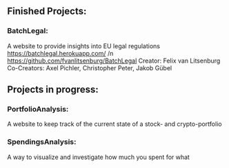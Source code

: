 ## Finished Projects:
### BatchLegal:
A website to provide insights into EU legal regulations
https://batchlegal.herokuapp.com/ /n
https://github.com/fvanlitsenburg/BatchLegal
Creator: Felix van Litsenburg
Co-Creators: Axel Pichler, Christopher Peter, Jakob Gübel 


## Projects in progress:
### PortfolioAnalysis:
A website to keep track of the current state of a stock- and crypto-portfolio

### SpendingsAnalysis:
A way to visualize and investigate how much you spent for what
